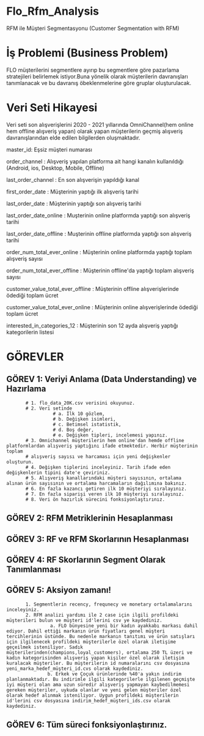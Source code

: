 # Flo_Rfm_Analysis
RFM ile Müşteri Segmentasyonu (Customer Segmentation with RFM)

# İş Problemi (Business Problem)

FLO müşterilerini segmentlere ayırıp bu segmentlere göre pazarlama stratejileri belirlemek istiyor.Buna yönelik olarak müşterilerin davranışları tanımlanacak ve bu davranış öbeklenmelerine göre gruplar oluşturulacak.

# Veri Seti Hikayesi

Veri seti son alışverişlerini 2020 - 2021 yıllarında OmniChannel(hem online hem offline alışveriş yapan) olarak yapan müşterilerin geçmiş alışveriş davranışlarından elde edilen bilgilerden oluşmaktadır.

master_id: Eşsiz müşteri numarası

order_channel : Alışveriş yapılan platforma ait hangi kanalın kullanıldığı (Android, ios, Desktop, Mobile, Offline)

last_order_channel : En son alışverişin yapıldığı kanal

first_order_date : Müşterinin yaptığı ilk alışveriş tarihi

last_order_date : Müşterinin yaptığı son alışveriş tarihi

last_order_date_online : Muşterinin online platformda yaptığı son alışveriş tarihi

last_order_date_offline : Muşterinin offline platformda yaptığı son alışveriş tarihi

order_num_total_ever_online : Müşterinin online platformda yaptığı toplam alışveriş sayısı

order_num_total_ever_offline : Müşterinin offline'da yaptığı toplam alışveriş sayısı

customer_value_total_ever_offline : Müşterinin offline alışverişlerinde ödediği toplam ücret

customer_value_total_ever_online : Müşterinin online alışverişlerinde ödediği toplam ücret

interested_in_categories_12 : Müşterinin son 12 ayda alışveriş yaptığı kategorilerin listesi

# GÖREVLER

## GÖREV 1: Veriyi Anlama (Data Understanding) ve Hazırlama
           # 1. flo_data_20K.csv verisini okuyunuz.
           # 2. Veri setinde
                     # a. İlk 10 gözlem,
                     # b. Değişken isimleri,
                     # c. Betimsel istatistik,
                     # d. Boş değer,
                     # e. Değişken tipleri, incelemesi yapınız.
           # 3. Omnichannel müşterilerin hem online'dan hemde offline platformlardan alışveriş yaptığını ifade etmektedir. Herbir müşterinin toplam
           # alışveriş sayısı ve harcaması için yeni değişkenler oluşturun.
           # 4. Değişken tiplerini inceleyiniz. Tarih ifade eden değişkenlerin tipini date'e çeviriniz.
           # 5. Alışveriş kanallarındaki müşteri sayısının, ortalama alınan ürün sayısının ve ortalama harcamaların dağılımına bakınız.
           # 6. En fazla kazancı getiren ilk 10 müşteriyi sıralayınız.
           # 7. En fazla siparişi veren ilk 10 müşteriyi sıralayınız.
           # 8. Veri ön hazırlık sürecini fonksiyonlaştırınız.

## GÖREV 2: RFM Metriklerinin Hesaplanması

## GÖREV 3: RF ve RFM Skorlarının Hesaplanması

## GÖREV 4: RF Skorlarının Segment Olarak Tanımlanması

## GÖREV 5: Aksiyon zamanı!
           1. Segmentlerin recency, frequnecy ve monetary ortalamalarını inceleyiniz.
           2. RFM analizi yardımı ile 2 case için ilgili profildeki müşterileri bulun ve müşteri id'lerini csv ye kaydediniz.
                    a. FLO bünyesine yeni bir kadın ayakkabı markası dahil ediyor. Dahil ettiği markanın ürün fiyatları genel müşteri tercihlerinin üstünde. Bu nedenle markanın tanıtımı ve ürün satışları için ilgilenecek profildeki müşterilerle özel olarak iletişime geçeilmek isteniliyor. Sadık müşterilerinden(champions,loyal_customers), ortalama 250 TL üzeri ve kadın kategorisinden alışveriş yapan kişiler özel olarak iletişim kuralacak müşteriler. Bu müşterilerin id numaralarını csv dosyasına yeni_marka_hedef_müşteri_id.cvs olarak kaydediniz.
                   b. Erkek ve Çoçuk ürünlerinde %40'a yakın indirim planlanmaktadır. Bu indirimle ilgili kategorilerle ilgilenen geçmişte iyi müşteri olan ama uzun süredir alışveriş yapmayan kaybedilmemesi gereken müşteriler, uykuda olanlar ve yeni gelen müşteriler özel olarak hedef alınmak isteniliyor. Uygun profildeki müşterilerin id'lerini csv dosyasına indirim_hedef_müşteri_ids.csv olarak kaydediniz.


## GÖREV 6: Tüm süreci fonksiyonlaştırınız.
